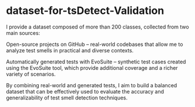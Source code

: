 # dataset-for-tsDetect-Validation
I provide a dataset composed of more than 200 classes, collected from two main sources:

Open-source projects on GitHub – real-world codebases that allow me to analyze test smells in practical and diverse contexts.

Automatically generated tests with EvoSuite – synthetic test cases created using the EvoSuite tool, which provide additional coverage and a richer variety of scenarios.

By combining real-world and generated tests, I aim to build a balanced dataset that can be effectively used to evaluate the accuracy and generalizability of test smell detection techniques.
